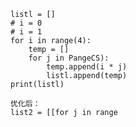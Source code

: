 ```
listl = []
# i = 0
# i = 1
for i in range(4):
	temp = []
	for j in PangeCS):
		temp.append(i * j)
		listl.append(temp)
print(listl)

优化后：
list2 = [[for j in range
```
<!--stackedit_data:
eyJoaXN0b3J5IjpbMTU2NTQzMTEzN119
-->